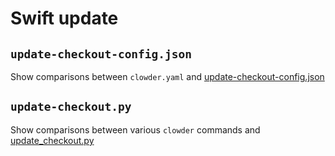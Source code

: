# Swift update

## `update-checkout-config.json`

Show comparisons between `clowder.yaml` and [update-checkout-config.json](https://github.com/apple/swift/blob/master/utils/update-checkout-config.json)

## `update-checkout.py`

Show comparisons between various `clowder` commands and [update_checkout.py](https://github.com/apple/swift/blob/master/utils/update_checkout.py)
